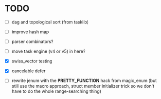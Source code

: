 # TODO

- [ ] dag and topological sort (from tasklib)

- [ ] improve hash map

- [ ] parser combinators?

- [ ] move task engine (v4 or v5) in here?

- [x] swiss_vector testing

- [x] cancelable defer

- [ ] rewrite jenum with the __PRETTY_FUNCTION__ hack from magic_enum
(but still use the macro approach, struct member initializer trick so we don't have to do the whole range-searching thing)